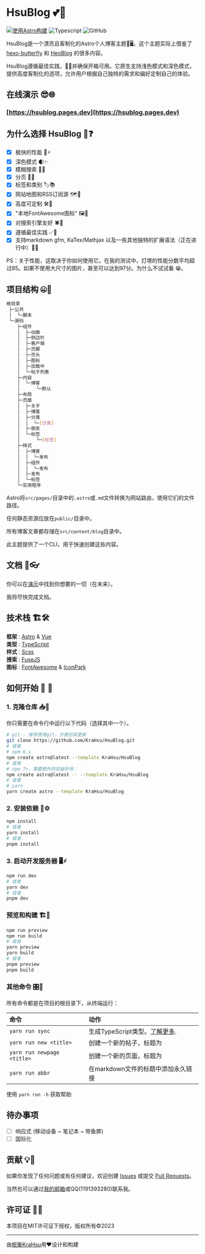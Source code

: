 # HsuBlog 💕🏡

[![使用Astro构建](https://astro.badg.es/v1/built-with-astro.svg)](https://astro.build)
![Typescript](https://img.shields.io/badge/TypeScript-007ACC?style=for-the-badge&logo=typescript&logoColor=white)
![GitHub](https://img.shields.io/github/license/satnaing/astro-paper?color=%232F3741&style=for-the-badge)

HsuBlog是一个漂亮且客制化的Astro个人博客主题🌟🖥️。这个主题实际上借鉴了 [hexo-butterfly](https://github.com/jerryc127/hexo-theme-butterfly) 和 [HeoBlog](https://blog.zhheo.com/update/) 的很多内容。

HsuBlog遵循最佳实践，📜✅并确保开箱可用。它原生支持浅色模式和深色模式，提供高度客制化的选项，允许用户根据自己独特的需求和偏好定制自己的体验。

## 在线演示 😎🌐

### [https://hsublog.pages.dev](https://hsublog.pages.dev)

## 为什么选择 HsuBlog 🤪❓

- [x] 极快的性能 🚀⚡
- [x] 深色模式 🌒✨
- [x] 模糊搜索 🔎💡
- [x] 分页 📄📌
- [x] 标签和类别 🏷️📚
- [x] 网站地图和RSS订阅源 🗺️🔔
- [x] 高度可定制 🛠️🎨
- [x] "本地FontAwesome图标" 🖼️💎
- [x] 对搜索引擎友好 🕷️🔗
- [x] 遵循最佳实践 ✅🥇
- [x] 支持markdown gfm, KaTex/Mathjax 以及一些其他独特的扩展语法（正在进行中）📝🔧

PS：关于性能，这取决于你如何使用它。在我的测试中，灯塔的性能分数平均超过85。如果不使用大尺寸的图片，甚至可以达到97分。为什么不试试看 😁。

## 项目结构 🤐📂

```bash
根目录
 ├─公共
 │  └─脚本
 └─源码
    ├─组件
    │  ├─动画
    │  ├─侧边栏
    │  ├─客户端
    │  ├─页脚
    │  ├─页头
    │  ├─图标
    │  ├─加载中
    │  └─帖子列表
    ├─内容
    │  └─博客
    │      └─默认
    ├─布局
    ├─页面
    │  ├─关于
    │  ├─博客
    │  ├─分类
    │  │  └─[分类]
    │  ├─朋友
    │  └─标签
    │      └─[标签]
    ├─样式
    │  ├─博客
    │  │  └─发布
    │  ├─组件
    │  │  └─发布
    │  ├─发布
    │  └─标签
    └─实用程序
```

Astro将`src/pages/`目录中的`.astro`或`.md`文件转换为网站路由，使用它们的文件路径。

任何静态资源应放在`public/`目录中。

所有博客文章都存储在`src/content/blog`目录中。

此主题提供了一个CLI，用于快速创建这些内容。

## 文档 📄👓

你可以在[演示](https://demo.krahsu.top)中找到你想要的一切（在未来）。

我将尽快完成文档。

## 技术栈 🏗️🛠️

**框架** : [Astro](https://astro.build/) & [Vue](https://vuejs.org/)  
**类型** : [TypeScript](https://www.typescriptlang.org/)  
**样式** : [Scss](https://www.sass.hk/)  
**搜索** : [FuseJS](https://fusejs.io/)  
**图标** : [FontAwesome](https://fontawesome.com/) & [IconPark](https://iconpark.oceanengine.com/home)

## 如何开始 🚀 🏁

### 1. 克隆仓库 📥📝

你只需要在命令行中运行以下代码（选择其中一个）。

```bash
# git - 推荐使用git，方便后续更新
git clone https://github.com/KraHsu/HsuBlog.git
# 或者 
# npm 6.x
npm create astro@latest --template KraHsu/HsuBlog
# 或者 
# npm 7+，需要额外的双破折号：
npm create astro@latest -- --template KraHsu/HsuBlog
# 或者 
# yarn
yarn create astro --template KraHsu/HsuBlog
```

### 2. 安装依赖 🧰⚙️

```bash
npm install
# 或者
yarn install
# 或者 
pnpm install
```

### 3. 启动开发服务器 🖥️⚡

```bash
npm run dev
# 或者
yarn dev
# 或者
pnpm dev
```

### 预览和构建 🏗️👀

```bash
npm run preview
npm run build
# 或者
yarn preview
yarn build
# 或者
pnpm preview
pnpm build
```

### 其他命令 🎛️🔧

所有命令都是在项目的根目录下，从终端运行：

| 命令                       | 动作                                                                                             |
| :------------------------- | :----------------------------------------------------------------------------------------------- |
| `yarn run sync`            | 生成TypeScript类型。[了解更多](https://docs.astro.build/en/reference/cli-reference/#astro-sync). |
| `yarn run new <title>`     | 创建一个新的帖子，标题为                                                                         |
| `yarn run newpage <title>` | 创建一个新的页面，标题为                                                                         |
| `yarn run abbr`            | 在markdown文件的标题中添加永久链接                                                               |

使用 `yarn run -h` 获取帮助

## 待办事项

- [ ] 响应式 (移动设备 ~ 笔记本 ~ 带鱼屏)
- [ ] 国际化

## 贡献 💡💬

如果你发现了任何问题或有任何建议，欢迎创建 [Issues](https://github.com/KraHsu/HsuBlog/issues) 或提交 [Pull Requests](https://github.com/KraHsu/HsuBlog/pulls)。

当然也可以通过[我的邮箱](mailto:charles040318@gmail.com)或QQ(1191393280)联系我。

## 许可证 📃🔏

本项目在MIT许可证下授权，版权所有©2023

---

由[枢衡KraHsu](https://blog.krahsu.top)用❤设计和构建
